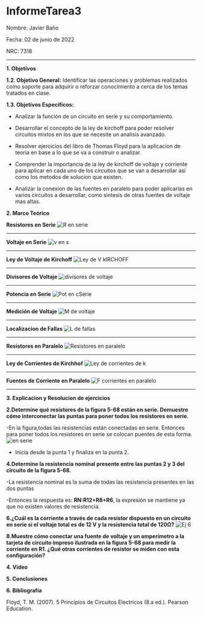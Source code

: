 # InformeTarea3
Nombre: Javier Baño      

Fecha: 02 de junio de 2022

NRC: 7318

***
**1. Objetivos**

**1.2. Objetivo General:** Identificar las operaciones y problemas realizados como soporte para adquirir o reforzar conocimiento a cerca de los temas tratados en clase. 

**1.3. Objetivos Específicos:**

* Analizar la función de un circuito en serie y su comportamiento.

* Desarrollar el concepto de la ley de kirchoff para poder resolver circuitos mixtos en los que se necesite un analisis avanzado.

* Resolver ejercicios del libro de Thomas Floyd para la aplicacion de teoria en base a lo que se va a construir o analizar. 

* Comprender la importancia de la ley de kirchoff de voltaje y corriente para aplicar en cada uno de los circuitos que se van a desarrollar asi como los metodos de solucion que existen. 

* Analizar la conexion de las fuentes en paralelo para poder aplicarlas en varios circuitos a desarrollar, como sintesis de otras fuentes de voltaje mas altas.

**2. Marco Teórico**

**Resistores en Serie**
![R en serie](https://user-images.githubusercontent.com/105677231/171307571-42e3319c-973c-4a23-8f5a-c914e6ea5fe8.JPG)
***
**Voltaje en Serie**
![v en s](https://user-images.githubusercontent.com/105677231/171307597-fabc64f0-0643-4a51-9b98-50cccb73ebbd.JPG)
***
**Ley de Voltaje de Kirchoff**
![Ley de V kIRCHOFF](https://user-images.githubusercontent.com/105677231/171307668-fd577bbf-7aff-4ae8-923c-334e6174b0ce.JPG)
***
**Divisores de Voltaje**
![divisores de voltaje](https://user-images.githubusercontent.com/105677231/171307721-ef3b1f16-d0c3-4cb3-8f53-6e1c5cf7ed17.JPG)
***
**Potencia en Serie**
![Pot en cSerie](https://user-images.githubusercontent.com/105677231/171307745-9ff3f259-4114-4263-ace2-a4f658361c80.JPG)
***
**Medición de Voltaje**
![M de voltaje](https://user-images.githubusercontent.com/105677231/171307811-b2f349ff-fb47-4c3d-985e-d0328d089bda.JPG)
***
**Localizacion de Fallas**
![L de fallas](https://user-images.githubusercontent.com/105677231/171307874-751fac03-9451-4087-be3f-be3bd58d10fa.JPG)
***
**Resistores en Paralelo**
![Resistores en paralelo](https://user-images.githubusercontent.com/105677231/171315185-ef8853b3-3ef0-4cde-9c57-2a07bd01111c.JPG)
***
**Ley de Corrientes de Kirchhof**
![Ley de corrientes de k](https://user-images.githubusercontent.com/105677231/171315262-02b3e71c-b929-4f2c-a4ef-e543237d1c00.JPG)
***
**Fuentes de Corriente en Paralelo**
![F corrientes en paralelo](https://user-images.githubusercontent.com/105677231/171315302-32abb174-9c6d-4c1f-ace0-c06fd9654b99.JPG)
***

**3. Explicacion y Resolucion de ejercicios**

**2.Determine qué resistores de la figura 5-68 están en serie. Demuestre cómo interconectar las puntas para poner todos los resistores en serie.**

-En la figura,todas las resistencias están conectadas en serie. Entonces para poner todos los resistores en serie se colocan puentes de esta forma.
![en serie](https://user-images.githubusercontent.com/105677231/171322144-cc2e4d3d-fa7a-43b5-889f-de87c82b9ebd.JPG)

- Inicia desde la punta 1 y finaliza en la punta 2.

**4.Determine la resistencia nominal presente entre las puntas 2 y 3 del circuito de la figura 5-68.**

-La resistencia nominal es la suma de todas las resistencia presentes en las dos puntas

-Entonces la respuesta es: **RN:R12+R8+R6**, la expresión se mantiene ya que no existen valores de resistencia.

**6.¿Cuál es la corriente a través de cada resistor dispuesto en un circuito en serie si el voltaje total es de 12 V y la resistencia total de 120Ω?**
![Ej 6](https://user-images.githubusercontent.com/105677231/171325309-4179421d-bc07-451b-9080-f767cddd25fc.JPG)

**8.Muestre cómo conectar una fuente de voltaje y un amperímetro a la tarjeta de circuito impreso ilustrada en la figura 5-68 para medir la corriente en R1. ¿Qué otras corrientes de resistor se miden con esta configuración?**





**4. Video**


**5. Conclusiones**


**6. Bibliografía**

Floyd, T. M. (2007). 5 Principios de Circuitos Electricos (8.a ed.). Pearson Education.


